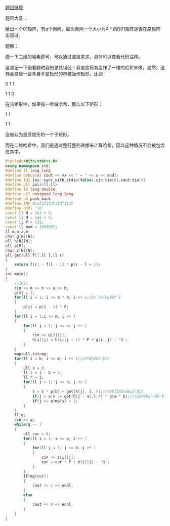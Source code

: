 [题目链接](https://www.acwing.com/problem/content/158/)

题目大意：

给出一个$01$矩阵，有$q$个询问，每次询问一个大小为$A*B$的$01$矩阵是否在原矩阵出现过。

题解：

做一下二维的哈希即可，可以通过递推来求，具体可以查看代码注释。

这里记一下刚看题时我的思路误区：我直接将其当作了一维的哈希来做，显然，这样会导致一些本身不是矩形的串被当作矩形，比如：

0 1 1 

1 1 0

在该矩形中，如果按一维做哈希，那么以下矩形：

1 1 

1 1

会被认为是原矩形的一个子矩形。

而在二维哈希中，我们是通过整行整列递推来计算哈希，因此这种情况不会被包含在其中。

```cpp
#include<bits/stdc++.h>
using namespace std;
#define ll long long
#define debug(x) cout << #x << " = " << x << endl;
#define IOS ios::sync_with_stdio(false),cin.tie(0),cout.tie(0)
#define pll pair<ll,ll>
#define ld long double
#define ull unsigned long long
#define pb push_back
#define INF 0x3f3f3f3f3f3f3f3f
#define endl '\n'
const ll N = 1e3 + 5;
const ll M = 1e6 + 5;
const ll P = 131;
const ll mod = 1999997;
ll m,n,a,b;
char g[N][N];
ull h[N][N];
ull p[M];
char z[N][N];
ull get(ull f[],ll l,ll r)
{
	return f[r] - f[l - 1] * p[r - l + 1];
}
int main()
{
	//IOS;
	cin >> m >> n >> a >> b;
	p[0] = 1;
	for(ll i = 1; i <= a * b; i ++ )//Ô¤´¦ÀíPµÄÃÝ´Î 
	{
		p[i] = p[i - 1] * P;
	}
	for(ll i = 1;i <= m; i ++ )
	{
		for(ll j = 1; j <= n; j ++ )
		{
			cin >> g[i][j];
			h[i][j] = h[i][j - 1] * P + g[i][j] - '0';
		}
	}
	map<ull,int>mp;
	for(ll i = b; i <= m; i ++ )//µÝÍÆ¼ÆËã¹þÏ£ 
	{
		ull s = 0;
		ll l = i - b + 1;
		ll r = i;
		for(ll j = 1; j <= n; j ++ )
		{
			s = s * p[b] + get(h[j], l, r);//¼ÓÉÏÏÂÒ»ÐÐµÄ¹þÏ£ 
			if(j > a)s -= get(h[j - a],l,r) * p[a * b];//¼õÈ¥ÒÑ¾­²»ÔÚ·¶Î§ÄÚµÄÐÐµÄ¹þÏ£ 
			if(j >= a)mp[s] = 1;
		}
	}
	ll q;
	cin >> q;
	while(q -- )
	{
		ull cur = 0;
		for(ll i = 1; i <= a; i ++ )
		{
			for(ll j = 1; j <= b; j ++ )
			{
				cin >> z[i][j];
				cur = cur * P + z[i][j] - '0';
			}
		}
		if(mp[cur])
		{
			cout << 1 << endl;
		}
		else
		{
			cout << 0 << endl;
		}
	}
}
```
